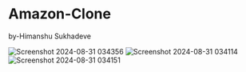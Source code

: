 # Amazon-Clone
by-Himanshu Sukhadeve

![Screenshot 2024-08-31 034356](https://github.com/user-attachments/assets/5e7fc0c1-b0c9-4e91-8f93-3399b42edab3)
![Screenshot 2024-08-31 034114](https://github.com/user-attachments/assets/255dc225-be39-4a9f-b6c3-579f60263731)
![Screenshot 2024-08-31 034151](https://github.com/user-attachments/assets/be844ef1-7ffd-47d5-b6ae-a0d6b03e661c)
